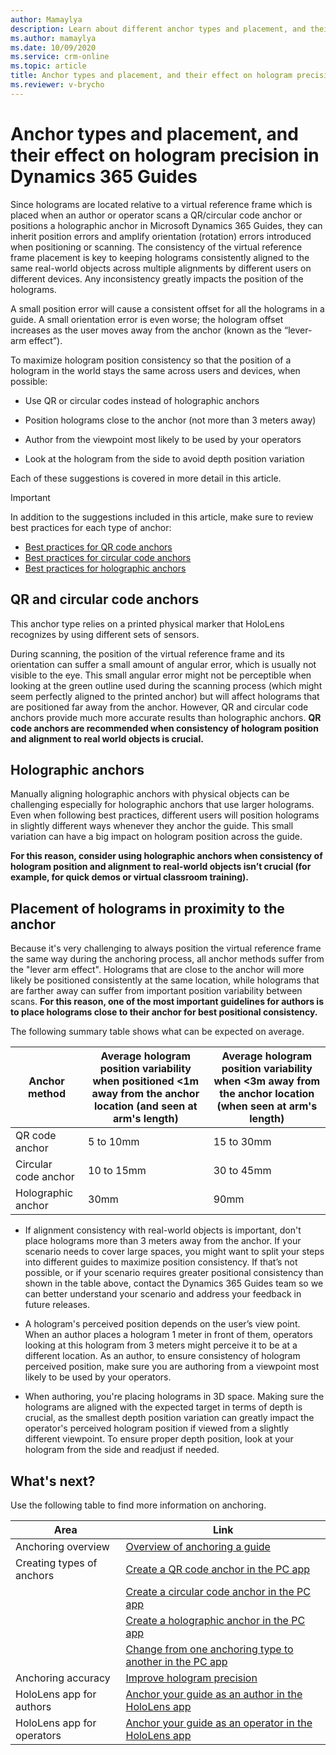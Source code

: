 ```yaml
---
author: Mamaylya
description: Learn about different anchor types and placement, and their effect on hologram precision in Dynamics 365 Guides. 
ms.author: mamaylya
ms.date: 10/09/2020
ms.service: crm-online
ms.topic: article
title: Anchor types and placement, and their effect on hologram precision in Dynamics 365 Guides
ms.reviewer: v-brycho
---
```


# Anchor types and placement, and their effect on hologram precision in Dynamics 365 Guides

Since holograms are located relative to a virtual reference frame which is placed when an author or operator scans a QR/circular code anchor or positions a holographic anchor in Microsoft Dynamics 365 Guides, they can inherit position errors and amplify orientation (rotation) errors introduced when positioning or scanning. The consistency of the virtual reference frame placement is key to keeping holograms consistently aligned to the same real-world objects across multiple alignments by different users on different devices. Any inconsistency greatly impacts the position of the holograms.

A small position error will cause a consistent offset for all the holograms in a guide. A small orientation error is even worse; the hologram offset increases as the user moves away from the anchor (known as the “lever-arm effect”). 

To maximize hologram position consistency so that the position of a hologram in the world stays the same across users and devices, when possible:

- Use QR or circular codes instead of holographic anchors

- Position holograms close to the anchor (not more than 3 meters away)

- Author from the viewpoint most likely to be used by your operators

- Look at the hologram from the side to avoid depth position variation

Each of these suggestions is covered in more detail in this article. 

> [!IMPORTANT]
> In addition to the suggestions included in this article, make sure to review best practices for each type of anchor:
>
> - [Best practices for QR code anchors](pc-app-anchor-qr-code.md#best-practices-for-qr-code-anchors)
> - [Best practices for circular code anchors](pc-app-anchor-circular-code.md#best-practices-for-circular-code-anchors)
> - [Best practices for holographic anchors](pc-app-anchor-holographic.md#best-practices-for-holographic-anchors)

## QR and circular code anchors

This anchor type relies on a printed physical marker that HoloLens recognizes by using different sets of sensors. 

During scanning, the position of the virtual reference frame and its orientation can suffer a small amount of angular error, which is usually not visible to the eye. This small angular error might not be perceptible when looking at the green outline used during the scanning process (which might seem perfectly aligned to the printed anchor) but will affect holograms that are positioned far away from the anchor. However, QR and circular code anchors provide much more accurate results than holographic anchors. **QR code anchors are recommended when consistency of hologram position and alignment to real world objects is crucial.**

## Holographic anchors

Manually aligning holographic anchors with physical objects can be challenging especially for holographic anchors that use larger holograms. Even when following best practices, different users will position holograms in slightly different ways whenever they anchor the guide. This small variation can have a big impact on hologram position across the guide. 

**For this reason, consider using holographic anchors when consistency of hologram position and alignment to real-world objects isn’t crucial (for example, for quick demos or virtual classroom training).**

## Placement of holograms in proximity to the anchor

Because it's very challenging to always position the virtual reference frame the same way during the anchoring process, all anchor methods suffer from the "lever arm effect". Holograms that are close to the anchor will more likely be positioned consistently at the same location, while holograms that are farther away can suffer from important position variability between scans. **For this reason, one of the most important guidelines for authors is to place holograms close to their anchor for best positional consistency.** 

The following summary table shows what can be expected on average.

|Anchor method|Average hologram position variability when positioned <1m away from the anchor location (and seen at arm's length)	|Average hologram position variability when <3m away from the anchor location (when seen at arm's length)|
|-----------------------|--------------------------------------------------|--------------------------------------------------|
|QR code anchor|	5 to 10mm	|15 to 30mm|
|Circular code anchor|10 to 15mm|	30 to 45mm|
|Holographic anchor|	30mm	|90mm|

- If alignment consistency with real-world objects is important, don't place holograms more than 3 meters away from the anchor. If your scenario needs to cover large spaces, you might want to split your steps into different guides to maximize position consistency. If that’s not possible, or if your scenario requires greater positional consistency than shown in the table above, contact the Dynamics 365 Guides team so we can better understand your scenario and address your feedback in future releases. 

- A hologram's perceived position depends on the user’s view point. When an author places a hologram 1 meter in front of them, operators looking at this hologram from 3 meters might perceive it to be at a different location. As an author, to ensure consistency of hologram perceived position, make sure you are authoring from a viewpoint most likely to be used by your operators. 

- When authoring, you're placing holograms in 3D space. Making sure the holograms are aligned with the expected target in terms of depth is crucial, as the smallest depth position variation can greatly impact the operator's perceived hologram position if viewed from a slightly different viewpoint. To ensure proper depth position, look at your hologram from the side and readjust if needed.  

## What's next?

Use the following table to find more information on anchoring.

|Area|Link|
|----------------------|------------------------------------------------------------------|
|Anchoring overview|[Overview of anchoring a guide](pc-app-anchor.md)|
|Creating types of anchors|[Create a QR code anchor in the PC app](pc-app-anchor-qr-code.md)|
||[Create a circular code anchor in the PC app](pc-app-anchor-circular-code.md)|
||[Create a holographic anchor in the PC app](pc-app-anchor-holographic.md)|
||[Change from one anchoring type to another in the PC app](pc-app-anchor-change-type.md)|
|Anchoring accuracy|[Improve hologram precision](pc-app-anchor-improve-hologram-precision.md)|
|HoloLens app for authors|[Anchor your guide as an author in the HoloLens app](hololens-app-anchor.md)|
|HoloLens app for operators|[Anchor your guide as an operator in the HoloLens app](operator-anchor.md)
